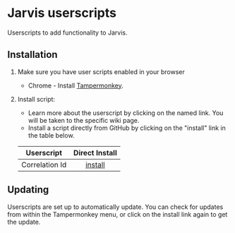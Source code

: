 # Jarvis userscripts

Userscripts to add functionality to Jarvis.

## Installation

1. Make sure you have user scripts enabled in your browser

    * Chrome - Install [Tampermonkey](https://tampermonkey.net/?ext=dhdg&browser=chrome).

2. Install script:
    * Learn more about the userscript by clicking on the named link. You will be taken to the specific wiki page.
    * Install a script directly from GitHub by clicking on the "install" link in the table below.

    | Userscript                             | Direct Install     |
    |----------------------------------------|:------------------:|
    | Correlation Id                         | [install][cid-raw] |

[cid-raw]: https://raw.githubusercontent.com/daveparslow/jarvis-scripts/master/src/CorrelationId-userscript.js

## Updating

Userscripts are set up to automatically update. You can check for updates from within the Tampermonkey menu, or click on the install link again to get the update.
